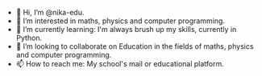 - 👋 Hi, I’m @nika-edu.
- 👀 I’m interested in maths, physics and computer programming.
- 🌱 I’m currently learning: I'm always brush up my skills, currently in Python.
- 💞️ I’m looking to collaborate on Education in the fields of maths, physics and computer programming.
- 📫 How to reach me: My school's mail or educational platform.

<!---
nika-edu/nika-edu is a ✨ special ✨ repository because its `README.md` (this file) appears on your GitHub profile.
You can click the Preview link to take a look at your changes.
--->
